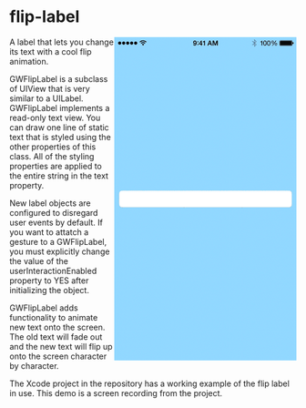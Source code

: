 # flip-label
<img src="/Flip Label/ScreenCapture.gif" align="right">
A label that lets you change its text with a cool flip animation.

GWFlipLabel is a subclass of UIView that is very similar to a UILabel. GWFlipLabel implements a read-only text view. You can draw one line of static text that is styled using the other properties of this class. All of the styling properties are applied to the entire string in the text property.
 
New label objects are configured to disregard user events by default. If you want to attatch a gesture to a GWFlipLabel, you must explicitly change the value of the userInteractionEnabled property to YES after initializing the object.
 
GWFlipLabel adds functionality to animate new text onto the screen. The old text will fade out and the new text will flip up onto the screen character by character.

The Xcode project in the repository has a working example of the flip label in use. This demo is a screen recording from the project.
